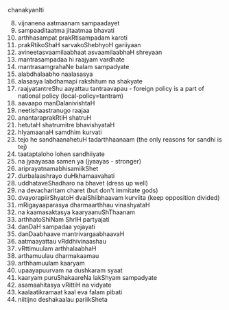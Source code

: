 chanakyanIti

8. vijnanena aatmaanam sampaadayet
9. sampaaditaatma jitaatmaa bhavati
10. arthhasampat prakRtisampadam karoti
11. prakRtikoShaH sarvakoShebhyoH gariiyaan
14. avineetasvaamilaabhaat asvaamilaabhaH shreyaan
27. mantrasampadaa hi raajyam vardhate
36. mantrasamgrahaNe balam sampadyate
38. alabdhalaabho naalasasya
39. alasasya labdhamapi rakshitum na shakyate
44. raajyatantreShu aayattau tantraavapau - foreign policy is a part of national policy (local-policy=tantram)
46. aavaapo manDalanivishtaH
48. neetishaastranugo raajaa
49. anantaraprakRtiH shatruH
51. hetutaH shatrumitre bhavishyataH
52. hIyamaanaH samdhim kurvati
53. tejo he sandhaanahetuH tadarthhaanaam (the only reasons for sandhi is tej)
54. taataptaloho lohen sandhiiyate
55. na jyaayasaa samen ya (jyaayas - stronger)
59. ariprayatnamabhisamiikShet
63. durbalaashrayo duHkhamaavahati
66. uddhataveShadharo na bhavet (dress up well)
67. na devacharitam charet (but don't immitate gods)
68. dvayorapiirShyatoH dvaiShiibhaavam kurviita (keep opposition divided)
72. mRigayaaparasya dharmaarthhau vinashyataH
74. na kaamasaktasya kaaryaanuShThaanam
77. arthhatoShiNam ShrIH partyajati
80. danDaH sampadaa yojayati
81. danDaabhaave mantrivargaabhaavaH
85. aatmaayattau vRddhivinaashau
90. vRttimuulam arthhalaabhaH
91. arthamuulau dharmakaamau
92. arthhamuulam kaaryam
94. upaayapuurvam na dushkaram syaat
97. kaaryam puruShakaareNa lakShyam sampadyate
100. asamaahitasya vRittiH na vidyate
108. kaalaatikramaat kaal eva falam pibati
112. niitijno deshakaalau pariikSheta




